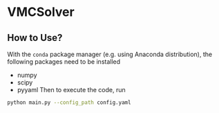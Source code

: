 # VMCSolver

## How to Use?

With the `conda` package manager (e.g. using Anaconda distribution), the
following packages need to be installed
-   numpy
-   scipy
-   pyyaml
Then to execute the code, run
```sh
python main.py --config_path config.yaml
